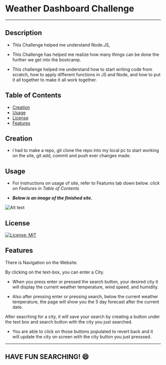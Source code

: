 # Weather Dashboard Challenge

---


## Description

- This Challenge helped me understand Node.JS, 

- This Challenge has helped me realize how many things can be done the further we get into the bootcamp. 

- This challenge helped me understand how to start writing code from scratch, how to apply different functions in JS and Node, and how to put it all together to make it all work together.

## Table of Contents

- [Creation](#creation)
- [Usage](#usage)
- [License](#license)
- [Features](#features)

## Creation

- I had to make a repo, git clone the repo into my local pc to start working on the site, git add, commit and push ever changes made.


## Usage

- For instructions on usage of site, refer to Features tab down below. *click on Features in Table of Contents*

- ***Below is an image of the finished site.***

![Alt text](./images/Screenshot%202023-09-27%20174553.png)

## License

[![License: MIT](https://img.shields.io/badge/License-MIT-yellow.svg)](https://opensource.org/licenses/MIT)

## Features

There is Navigation on the Website.

By clicking on the text-box, you can enter a City.

- When you press enter or pressed the search button, your desired city it will display the current weather temperature, wind speed, and humidity.  

- Also after pressing enter or pressing search, below the current weather temperature, the page will show you the 5 day forecast after the current date. 

After seacrhing for a city, it will save your search by creating a button under the text box and search button with the city you just searched.

- You are able to click on those buttons populated to revert back and it will update the city on screen with the city button you just presssed.

---
HAVE FUN SEARCHING! :smile:
---